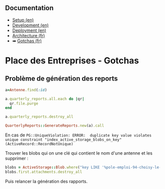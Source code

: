## Documentation

* [Setup (en)](01-setup.md)
* [Development (en)](02-development.md)
* [Deployment (en)](03-deployment.md)
* [Architecture (fr)](04-architecture.md)
* ➡ [Gotchas (fr)](05-gotchas.md)

# Place des Entreprises - Gotchas

## Problème de génération des reports

```ruby 
a=Antenne.find(:id)

a.quarterly_reports.all.each do |qr|
  qr.file.purge
end

a.quarterly_reports.destroy_all

QuarterlyReports::GenerateReports.new(a).call
```

En cas de `PG::UniqueViolation: ERROR:  duplicate key value violates unique constraint "index_active_storage_blobs_on_key" (ActiveRecord::RecordNotUnique)`

Trouver les blobs qui on une clé qui contient le nom d'une antenne et les supprimer :

```ruby 
blobs = ActiveStorage::Blob.where("key LIKE '%pole-emploi-94-choisy-le-roi%'")
blobs.first.attachments.destroy_all
```

Puis relancer la génération des rapports.